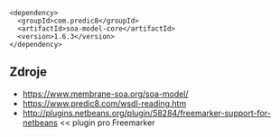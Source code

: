 
```
<dependency>
  <groupId>com.predic8</groupId>
  <artifactId>soa-model-core</artifactId>
  <version>1.6.3</version>
</dependency>
```

## Zdroje
* https://www.membrane-soa.org/soa-model/
* https://www.predic8.com/wsdl-reading.htm
* http://plugins.netbeans.org/plugin/58284/freemarker-support-for-netbeans << plugin pro Freemarker

